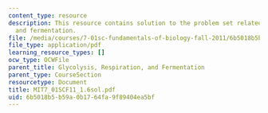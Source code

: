 ```yaml
---
content_type: resource
description: This resource contains solution to the problem set related to respiration
  and fermentation.
file: /media/courses/7-01sc-fundamentals-of-biology-fall-2011/6b5018b5b59a0b1764fa9f89404ea5bf_MIT7_01SCF11_1.6sol.pdf
file_type: application/pdf
learning_resource_types: []
ocw_type: OCWFile
parent_title: Glycolysis, Respiration, and Fermentation
parent_type: CourseSection
resourcetype: Document
title: MIT7_01SCF11_1.6sol.pdf
uid: 6b5018b5-b59a-0b17-64fa-9f89404ea5bf
---
```

